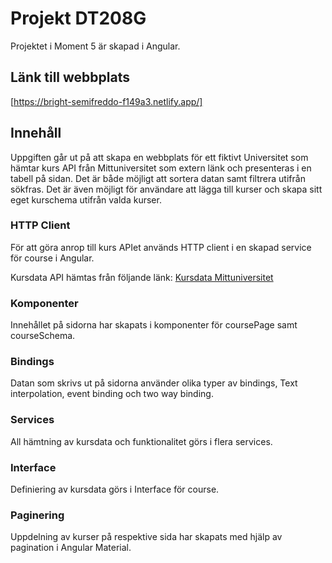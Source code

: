 # Projekt DT208G

Projektet i Moment 5 är skapad i Angular.

## Länk till webbplats
[https://bright-semifreddo-f149a3.netlify.app/]

## Innehåll

Uppgiften går ut på att skapa en  webbplats för ett fiktivt Universitet som hämtar kurs API från Mittuniversitet som extern länk och presenteras i en tabell på sidan. Det är både möjligt att sortera datan samt filtrera utifrån sökfras. Det är även möjligt för användare att lägga till kurser och skapa sitt eget kurschema utifrån valda kurser.

### HTTP Client
För att göra anrop till kurs APIet används HTTP client i en skapad service för course i Angular. 

Kursdata API hämtas från följande länk:
[Kursdata Mittuniversitet](https://matdah.github.io/DT208G---Programmering-i-TypeScript/Moment%205%20-%20Projekt/miun_courses.json)

### Komponenter
Innehållet på sidorna har skapats i komponenter för coursePage samt courseSchema.

### Bindings
Datan som skrivs ut på sidorna använder olika typer av bindings, Text interpolation, event binding och two way binding.

### Services
All hämtning av kursdata och funktionalitet görs i flera services.

### Interface
Definiering av kursdata görs i Interface för course.

### Paginering
Uppdelning av kurser på respektive sida har skapats med hjälp av pagination i Angular Material.